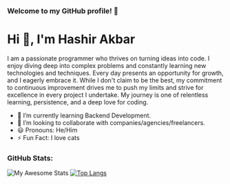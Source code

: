 ### Welcome to my GitHub profile! 🚀

# Hi 👋, I'm Hashir Akbar

I am a passionate programmer who thrives on turning ideas into code. I enjoy diving deep into complex problems and constantly learning new technologies and techniques. Every day presents an opportunity for growth, and I eagerly embrace it. While I don't claim to be the best, my commitment to continuous improvement drives me to push my limits and strive for excellence in every project I undertake. My journey is one of relentless learning, persistence, and a deep love for coding.

- 🌱 I’m currently learning Backend Development.
- 💼 I’m looking to collaborate with companies/agencies/freelancers.
- 😃 Pronouns: He/Him
- ⚡ Fun Fact: I love cats


### GitHub Stats:

![My Awesome Stats](https://awesome-github-stats.azurewebsites.net/user-stats/Hashir-Akbar?cardType=octocat&theme=midnight-purple&preferLogin=false&Border=4140DD) [![Top Langs](https://github-readme-stats.vercel.app/api/top-langs/?username=Hashir-Akbar&layout=compact&theme=midnight-purple)](https://github.com/Hashir-Akbar)

